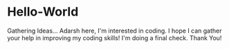 # Hello-World
Gathering Ideas...
Adarsh here, I'm interested in coding. I hope I can gather your help in improving my coding skills!
I'm doing a final check.
Thank You!
